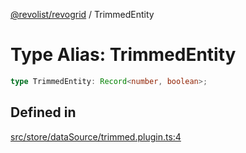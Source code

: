 [@revolist/revogrid](README.md) / TrimmedEntity

# Type Alias: TrimmedEntity

```ts
type TrimmedEntity: Record<number, boolean>;
```

## Defined in

[src/store/dataSource/trimmed.plugin.ts:4](https://github.com/revolist/revogrid/blob/2a9402fdf050fa45d175b041168181a63cd72777/src/store/dataSource/trimmed.plugin.ts#L4)
